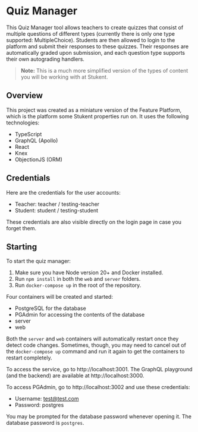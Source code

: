 # Quiz Manager

This Quiz Manager tool allows teachers to create quizzes that consist of multiple
questions of different types (currently there is only one type supported: MultipleChoice).
Students are then allowed to login to the platform and submit their responses to
these quizzes. Their responses are automatically graded upon submission, and each
question type supports their own autograding handlers.

> **Note:** This is a much more simplified version of the types of content you will
> be working with at Stukent.

## Overview

This project was created as a miniature version of the Feature Platform, which is the
platform some Stukent properties run on. It uses the following technologies:

- TypeScript
- GraphQL (Apollo)
- React
- Knex
- ObjectionJS (ORM)

## Credentials

Here are the credentials for the user accounts:

- Teacher: teacher / testing-teacher
- Student: student / testing-student

These credentials are also visible directly on the login page in case you forget them.

## Starting

To start the quiz manager:

1. Make sure you have Node version 20+ and Docker installed.
1. Run `npm install` in both the `web` and `server` folders.
1. Run `docker-compose up` in the root of the repository.

Four containers will be created and started:

- PostgreSQL for the database
- PGAdmin for accessing the contents of the database
- server
- web

Both the `server` and `web` containers will automatically restart once they
detect code changes. Sometimes, though, you may need to cancel out of the
`docker-compose up` command and run it again to get the containers to restart
completely.

To access the service, go to http://localhost:3001. The GraphQL playground (and the
backend) are available at http://localhost:3000.

To access PGAdmin, go to http://localhost:3002 and use these credentials:

- Username: test@test.com
- Password: postgres

You may be prompted for the database password whenever opening it. The database
password is `postgres`.
